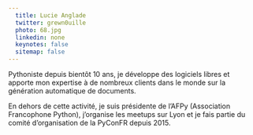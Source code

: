 ```yaml
---
  title: Lucie Anglade
  twitter: grewn0uille
  photo: 68.jpg
  linkedin: none
  keynotes: false
  sitemap: false
---
```

Pythoniste depuis bientôt 10 ans, je développe des logiciels libres et apporte mon expertise à de nombreux clients dans le monde sur la génération automatique de documents.

En dehors de cette activité, je suis présidente de l’AFPy (Association Francophone Python), j’organise les meetups sur Lyon et je fais partie du comité d’organisation de la PyConFR depuis 2015.
